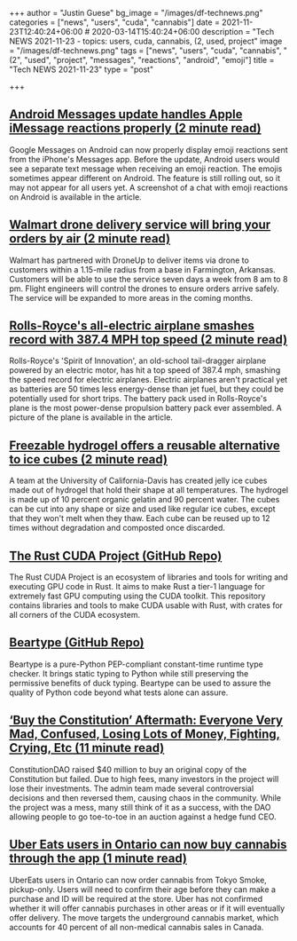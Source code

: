 +++
author = "Justin Guese"
bg_image = "/images/df-technews.png"
categories = ["news", "users", "cuda", "cannabis"]
date = 2021-11-23T12:40:24+06:00 # 2020-03-14T15:40:24+06:00
description = "Tech NEWS 2021-11-23 - topics: users, cuda, cannabis, (2, used, project"
image = "/images/df-technews.png"
tags = ["news", "users", "cuda", "cannabis", "(2", "used", "project", "messages", "reactions", "android", "emoji"]
title = "Tech NEWS 2021-11-23"
type = "post"

+++

## [Android Messages update handles Apple iMessage reactions properly (2 minute read)](https://www.theverge.com/2021/11/22/22796112/google-android-messages-imessage-emoji-reactions-formatting)

Google Messages on Android can now properly display emoji reactions sent from the iPhone's Messages app. Before the update, Android users would see a separate text message when receiving an emoji reaction. The emojis sometimes appear different on Android. The feature is still rolling out, so it may not appear for all users yet. A screenshot of a chat with emoji reactions on Android is available in the article.

## [Walmart drone delivery service will bring your orders by air (2 minute read)](https://www.cnet.com/tech/computing/walmart-drone-delivery-service-will-bring-your-orders-by-air/)

Walmart has partnered with DroneUp to deliver items via drone to customers within a 1.15-mile radius from a base in Farmington, Arkansas. Customers will be able to use the service seven days a week from 8 am to 8 pm. Flight engineers will control the drones to ensure orders arrive safely. The service will be expanded to more areas in the coming months.

## [Rolls-Royce's all-electric airplane smashes record with 387.4 MPH top speed (2 minute read)](https://www.engadget.com/rolls-royces-all-electric-airplane-hits-a-record-3874-mph-top-speed-082803118.html)

Rolls-Royce's 'Spirit of Innovation', an old-school tail-dragger airplane powered by an electric motor, has hit a top speed of 387.4 mph, smashing the speed record for electric airplanes. Electric airplanes aren't practical yet as batteries are 50 times less energy-dense than jet fuel, but they could be potentially used for short trips. The battery pack used in Rolls-Royce's plane is the most power-dense propulsion battery pack ever assembled. A picture of the plane is available in the article.

## [Freezable hydrogel offers a reusable alternative to ice cubes (2 minute read)](https://newatlas.com/materials/reusable-jelly-ice-cubes/)

A team at the University of California-Davis has created jelly ice cubes made out of hydrogel that hold their shape at all temperatures. The hydrogel is made up of 10 percent organic gelatin and 90 percent water. The cubes can be cut into any shape or size and used like regular ice cubes, except that they won't melt when they thaw. Each cube can be reused up to 12 times without degradation and composted once discarded.

## [The Rust CUDA Project (GitHub Repo)](https://github.com/RDambrosio016/Rust-CUDA)

The Rust CUDA Project is an ecosystem of libraries and tools for writing and executing GPU code in Rust. It aims to make Rust a tier-1 language for extremely fast GPU computing using the CUDA toolkit. This repository contains libraries and tools to make CUDA usable with Rust, with crates for all corners of the CUDA ecosystem.

## [Beartype (GitHub Repo)](https://github.com/beartype/beartype)

Beartype is a pure-Python PEP-compliant constant-time runtime type checker. It brings static typing to Python while still preserving the permissive benefits of duck typing. Beartype can be used to assure the quality of Python code beyond what tests alone can assure.

## [‘Buy the Constitution’ Aftermath: Everyone Very Mad, Confused, Losing Lots of Money, Fighting, Crying, Etc (11 minute read)](https://www.vice.com/en/article/qjb8av/constitutiondao-aftermath-everyone-very-mad-confused-losing-lots-of-money-fighting-crying-etc)

ConstitutionDAO raised $40 million to buy an original copy of the Constitution but failed. Due to high fees, many investors in the project will lose their investments. The admin team made several controversial decisions and then reversed them, causing chaos in the community. While the project was a mess, many still think of it as a success, with the DAO allowing people to go toe-to-toe in an auction against a hedge fund CEO.

## [Uber Eats users in Ontario can now buy cannabis through the app (1 minute read)](https://www.engadget.com/uber-eats-ontario-canada-cannabis-order-pickup-tokyo-smoke-161959413.html)

UberEats users in Ontario can now order cannabis from Tokyo Smoke, pickup-only. Users will need to confirm their age before they can make a purchase and ID will be required at the store. Uber has not confirmed whether it will offer cannabis purchases in other areas or if it will eventually offer delivery. The move targets the underground cannabis market, which accounts for 40 percent of all non-medical cannabis sales in Canada.

